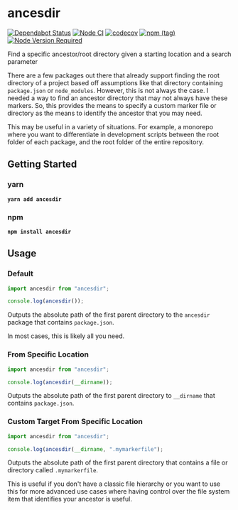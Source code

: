 # ancesdir

[![Dependabot Status](https://api.dependabot.com/badges/status?host=github&repo=somewhatabstract/ancesdir)](https://dependabot.com) [![Node CI](https://github.com/somewhatabstract/ancesdir/workflows/Node%20CI/badge.svg)](https://github.com/somewhatabstract/ancesdir/actions) [![codecov](https://codecov.io/gh/somewhatabstract/ancesdir/branch/main/graph/badge.svg)](https://codecov.io/gh/somewhatabstract/ancesdir) [![npm (tag)](https://img.shields.io/npm/v/ancesdir/latest)](https://www.npmjs.com/package/ancesdir) [![Node Version Required](https://img.shields.io/node/v/ancesdir/latest)](https://img.shields.io/node/v/ancesdir/latest)

Find a specific ancestor/root directory given a starting location and a search parameter

There are a few packages out there that already support finding the root directory of a project based off assumptions like that directory containing `package.json` or `node_modules`. However, this is not always the case. I needed a way to find an ancestor directory that may not always have these markers. So, this provides the means to specify a custom marker file or directory as the means to identify the ancestor that you may need.

This may be useful in a variety of situations. For example, a monorepo where you want to differentiate in development scripts between the root folder of each package, and the root folder of the entire repository.

## Getting Started

### yarn

**`yarn add ancesdir`**

### npm

 **`npm install ancesdir`**

## Usage

### Default

```javascript
import ancesdir from "ancesdir";

console.log(ancesdir());
```

Outputs the absolute path of the first parent directory to the `ancesdir` package that contains `package.json`.

In most cases, this is likely all you need.

### From Specific Location

```javascript
import ancesdir from "ancesdir";

console.log(ancesdir(__dirname));
```

Outputs the absolute path of the first parent directory to `__dirname` that contains `package.json`.

### Custom Target From Specific Location

```javascript
import ancesdir from "ancesdir";

console.log(ancesdir(__dirname, ".mymarkerfile");
```

Outputs the absolute path of the first parent directory that contains a file or directory called `.mymarkerfile`.

This is useful if you don't have a classic file hierarchy or you want to use this for more advanced use cases where having control over the file system item that identifies your ancestor is useful.
